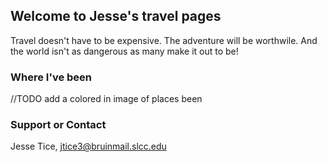 ## Welcome to Jesse's travel pages

Travel doesn't have to be expensive.  The adventure will be worthwile.  And the world isn't as dangerous as many make it out to be!

### Where I've been

//TODO add a colored in image of places been

### Support or Contact

Jesse Tice, jtice3@bruinmail.slcc.edu
